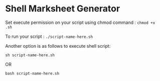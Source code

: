 # Shell Marksheet Generator
Set execute permission on your script using chmod command :
```chmod +x .sh```

To run your script :
```./script-name-here.sh```

Another option is as follows to execute shell script:
```
sh script-name-here.sh
```
OR
```
bash script-name-here.sh
```

